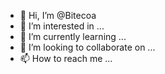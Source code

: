 - 👋 Hi, I’m @Bitecoa
- 👀 I’m interested in ...
- 🌱 I’m currently learning ...
- 💞️ I’m looking to collaborate on ...
- 📫 How to reach me ...

<!---
Bitecoa/Bitecoa is a ✨ special ✨ repository because its `README.md` (this file) appears on your GitHub profile.
You can click the Preview link to take a look at your changes.
--->
